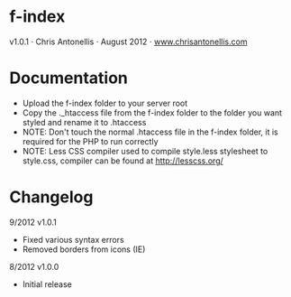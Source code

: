 f-index
=======
v1.0.1 &sdot; Chris Antonellis &sdot; August 2012 &sdot; www.chrisantonellis.com

Documentation
=============
- Upload the f-index folder to your server root
- Copy the ._htaccess file from the f-index folder to the folder you want styled and rename it to .htaccess
- NOTE: Don't touch the normal .htaccess file in the f-index folder, it is required for the PHP to run correctly
- NOTE: Less CSS compiler used to compile style.less stylesheet to style.css, compiler can be found at http://lesscss.org/

Changelog
=========
9/2012 v1.0.1
- Fixed various syntax errors
- Removed borders from icons (IE)

8/2012 v1.0.0
- Initial release